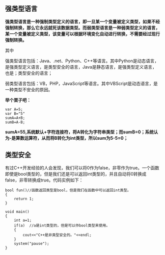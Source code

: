 

## 强类型语言



**强类型语言是一种强制类型定义的语言，即一旦某一个变量被定义类型，如果不经强制转换，那么它永远就死该数据类型。而弱类型语言是一种弱类型定义的语言，某一个变量被定义类型，该变量可以根据环境变化自动进行转换，不需要经过现行强制转换。**

其中

强类型语言包括：Java、.net、Python、C++等语言。其中Python是动态语言，是强类型定义语言，是类型安全的语言，Java是静态语言，是强类型定义语言，也是；类型安全的语言；

弱类型语言包括：VB，PHP，JavaScript等语言。其中VBScript是动态语言，是一种类型不安全的原因。

**举个栗子吧：**

```vb.net
var A=5;
var B="5"
sumA=A+B;
sumB=A-B;
```

**sumA=55,系统默认+字符连接符，将A转化为字符串类型；而sumB=0；系统认为-是算数运算符，从而将B转化为int类型，所以sum为5-5=0；**





## 类型安全



有过C++开发经验的人会发现，我们可以将0作为false，非零作为true。一个函数即使是bool类型的，但是我们还是可以返回int类型的，并且自动将0转换成false，非零转换成true。代码实例如下：



```
bool fun()//函数返回类型是bool，但是我们在函数中可以返回int类型。
{
	return 1;
}

void main()
{
    int a=1;
    if(a)  //a是int类型的，但是可以作bool类型来使用。
    {
        cout<<"C++是非类型安全的。"<<endl;
    }
    system("pause");
}
```







